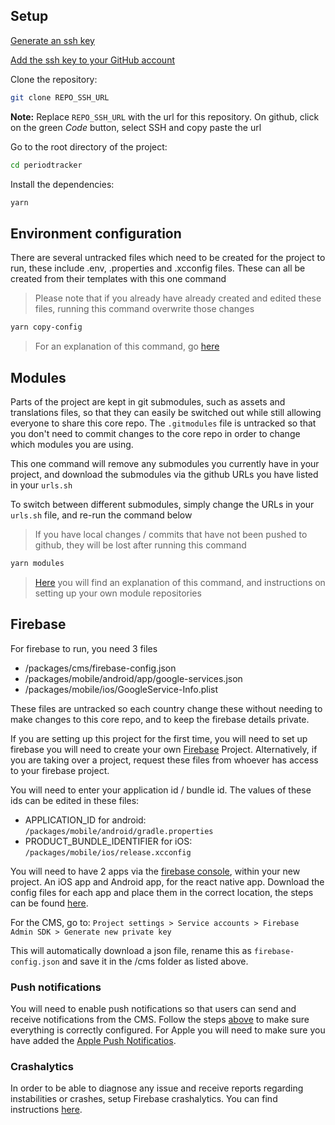 ## Setup

[Generate an ssh key](https://docs.github.com/en/authentication/connecting-to-github-with-ssh/generating-a-new-ssh-key-and-adding-it-to-the-ssh-agent)

[Add the ssh key to your GitHub account](https://docs.github.com/en/enterprise-cloud@latest/authentication/connecting-to-github-with-ssh/adding-a-new-ssh-key-to-your-github-account)

Clone the repository:

```bash
git clone REPO_SSH_URL
```

<strong>Note:</strong> Replace `REPO_SSH_URL` with the url for this repository. On github, click on the green _Code_ button, select SSH and copy paste the url

Go to the root directory of the project:

```bash
cd periodtracker
```

Install the dependencies:

```bash
yarn
```

## Environment configuration

There are several untracked files which need to be created for the project to run, these include .env, .properties and .xcconfig files. These can all be created from their templates with this one command

> Please note that if you already have already created and edited these files, running this command overwrite those changes

```bash
yarn copy-config
```

> For an explanation of this command, go [here](./setup_details.md#copy-config)

## Modules

Parts of the project are kept in git submodules, such as assets and translations files, so that they can easily be switched out while still allowing everyone to share this core repo. The `.gitmodules` file is untracked so that you don't need to commit changes to the core repo in order to change which modules you are using.

This one command will remove any submodules you currently have in your project, and download the submodules via the github URLs you have listed in your `urls.sh`

To switch between different submodules, simply change the URLs in your `urls.sh` file, and re-run the command below

> If you have local changes / commits that have not been pushed to github, they will be lost after running this command

```bash
yarn modules
```

> [Here](./modules.md) you will find an explanation of this command, and instructions on setting up your own module repositories

## Firebase

For firebase to run, you need 3 files

- /packages/cms/firebase-config.json
- /packages/mobile/android/app/google-services.json
- /packages/mobile/ios/GoogleService-Info.plist

These files are untracked so each country change these without needing to make changes to this core repo, and to keep the firebase details private.

If you are setting up this project for the first time, you will need to set up firebase you will need to create your own [Firebase](https://learn.buildfire.com/en/articles/2060582-how-to-set-up-your-firebase-certificates-for-ios-and-android) Project. Alternatively, if you are taking over a project, request these files from whoever has access to your firebase project.

You will need to enter your application id / bundle id. The values of these ids can be edited in these files:

- APPLICATION_ID for android: `/packages/mobile/android/gradle.properties`
- PRODUCT_BUNDLE_IDENTIFIER for iOS: `/packages/mobile/ios/release.xcconfig`

You will need to have 2 apps via the [firebase console](https://console.firebase.google.com/), within your new project. An iOS app and Android app, for the react native app. Download the config files for each app and place them in the correct location, the steps can be found [here](https://learn.buildfire.com/en/articles/2060582-how-to-set-up-your-firebase-certificates-for-ios-and-android).

For the CMS, go to:
`Project settings > Service accounts > Firebase Admin SDK > Generate new private key`

This will automatically download a json file, rename this as `firebase-config.json` and save it in the /cms folder as listed above.

### Push notifications

You will need to enable push notifications so that users can send and receive notifications from the CMS. Follow the steps [above](https://learn.buildfire.com/en/articles/2060582-how-to-set-up-your-firebase-certificates-for-ios-and-android) to make sure everything is correctly configured. For Apple you will need to make sure you have added the [Apple Push Notificatios](https://learn.buildfire.com/en/articles/5760994-how-to-set-up-your-apple-push-notification-key-for-your-ios-firebase-certificate).

### Crashalytics

In order to be able to diagnose any issue and receive reports regarding instabilities or crashes, setup Firebase crashalytics. You can find instructions [here](https://medium.com/@Bigscal-Technologies/crashlytics-in-react-native-763b53dd5e97).
